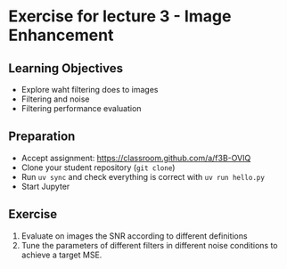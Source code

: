 # Exercise for lecture 3 - Image Enhancement

## Learning Objectives
- Explore waht filtering does to images
- Filtering and noise
- Filtering performance evaluation

## Preparation
- Accept assignment: https://classroom.github.com/a/f3B-OVIQ
- Clone your student repository (```git clone```)
- Run `uv sync` and check everything is correct with `uv run hello.py`
- Start Jupyter

## Exercise
1. Evaluate on images the SNR according to different definitions
2. Tune the parameters of different filters in different noise conditions to achieve a target MSE.